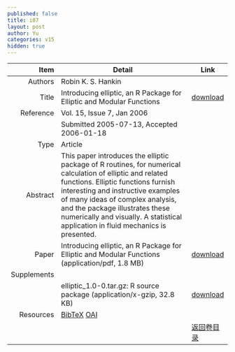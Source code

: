 ```yaml
---
published: false
title: i07
layout: post
author: Yu
categories: v15
hidden: true
---
```


| Item | Detail | Link |
|---:|---|---|
| Authors | Robin K. S. Hankin| |
| Title |Introducing elliptic, an R Package for Elliptic and Modular Functions | [download](http://www.jstatsoft.org/v15/i07/paper) |
| Reference |Vol. 15, Issue 7, Jan 2006 | |
| | Submitted 2005-07-13, Accepted 2006-01-18| | 
| Type | Article| |
| Abstract | This paper introduces the elliptic package of R routines, for numerical calculation of elliptic and related functions. Elliptic functions furnish interesting and instructive examples of many ideas of complex analysis, and the package illustrates these numerically and visually. A statistical application in fluid mechanics is presented.| |
| Paper | Introducing elliptic, an R Package for Elliptic and Modular Functions  (application/pdf, 1.8 MB)| [download](http://www.jstatsoft.org/v15/i07/paper) |
| Supplements | | |
| |elliptic_1.0-0.tar.gz: R source package  (application/x-gzip, 32.8 KB)|  [download](http://www.jstatsoft.org/v15/i07/supp/1) |
| Resources | [BibTeX](http://www.jstatsoft.org/v15/i07/bibtex) [OAI](http://www.jstatsoft.org/oai?verb=GetRecord&identifier=oai.jstatsoft/v15/i07&prefix=oai_dc)| |
| |  | [返回卷目录]({{site.baseurl}}/volume/v15.html) |